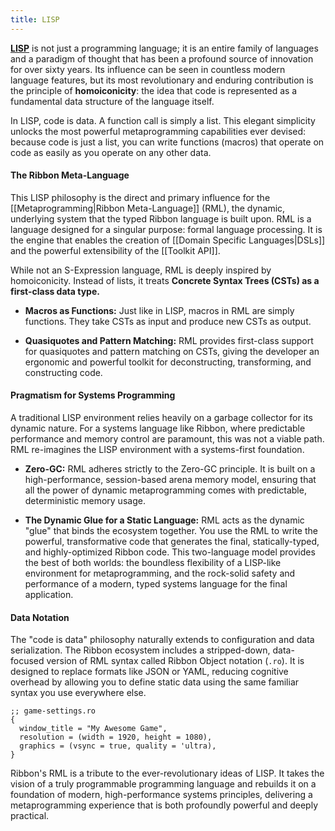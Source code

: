 ```yaml
---
title: LISP
---
```


**[LISP](http://jmc.stanford.edu/articles/lisp.html)** is not just a programming
language; it is an entire family of languages and a paradigm of thought that has
been a profound source of innovation for over sixty years. Its influence can be
seen in countless modern language features, but its most revolutionary and
enduring contribution is the principle of **homoiconicity**: the idea that code
is represented as a fundamental data structure of the language itself.

In LISP, code is data. A function call is simply a list. This elegant simplicity
unlocks the most powerful metaprogramming capabilities ever devised: because
code is just a list, you can write functions (macros) that operate on code as
easily as you operate on any other data.

#### The Ribbon Meta-Language

This LISP philosophy is the direct and primary influence for the
[[Metaprogramming|Ribbon Meta-Language]] (RML), the dynamic, underlying system
that the typed Ribbon language is built upon. RML is a language designed for a
singular purpose: formal language processing. It is the engine that enables the
creation of [[Domain Specific Languages|DSLs]] and the powerful extensibility of
the [[Toolkit API]].

While not an S-Expression language, RML is deeply inspired by homoiconicity.
Instead of lists, it treats **Concrete Syntax Trees (CSTs) as a first-class data type.**

- **Macros as Functions:** Just like in LISP, macros in RML are simply
  functions. They take CSTs as input and produce new CSTs as output.

- **Quasiquotes and Pattern Matching:** RML provides first-class support for
  quasiquotes and pattern matching on CSTs, giving the developer an ergonomic
  and powerful toolkit for deconstructing, transforming, and constructing code.

#### Pragmatism for Systems Programming

A traditional LISP environment relies heavily on a garbage collector for its
dynamic nature. For a systems language like Ribbon, where predictable
performance and memory control are paramount, this was not a viable path. RML
re-imagines the LISP environment with a systems-first foundation.

- **Zero-GC:** RML adheres strictly to the Zero-GC principle. It is built on a
  high-performance, session-based arena memory model, ensuring that all the
  power of dynamic metaprogramming comes with predictable, deterministic memory
  usage.

- **The Dynamic Glue for a Static Language:** RML acts as the dynamic "glue"
  that binds the ecosystem together. You use the RML to write the powerful,
  transformative code that generates the final, statically-typed, and
  highly-optimized Ribbon code. This two-language model provides the best of
  both worlds: the boundless flexibility of a LISP-like environment for
  metaprogramming, and the rock-solid safety and performance of a modern, typed
  systems language for the final application.

#### Data Notation

The "code is data" philosophy naturally extends to configuration and data
serialization. The Ribbon ecosystem includes a stripped-down, data-focused
version of RML syntax called Ribbon Object notation (`.ro`). It is designed to
replace formats like JSON or YAML, reducing cognitive overhead by allowing you
to define static data using the same familiar syntax you use everywhere else.

```
;; game-settings.ro
{
  window_title = "My Awesome Game",
  resolution = (width = 1920, height = 1080),
  graphics = (vsync = true, quality = 'ultra),
}
```

Ribbon's RML is a tribute to the ever-revolutionary ideas of LISP. It takes the
vision of a truly programmable programming language and rebuilds it on a
foundation of modern, high-performance systems principles, delivering a
metaprogramming experience that is both profoundly powerful and deeply
practical.